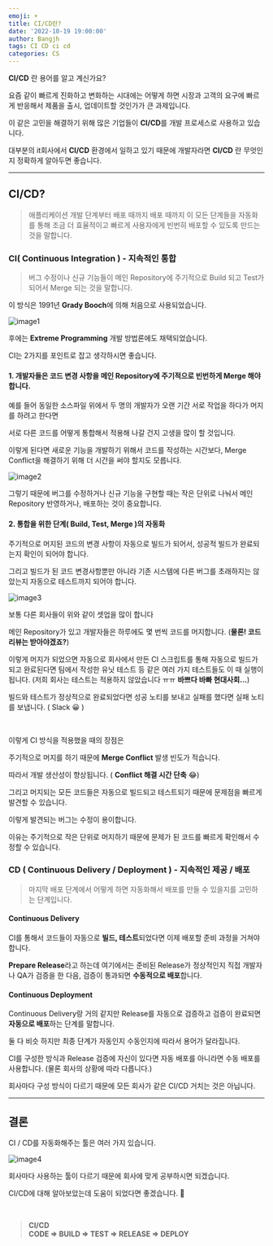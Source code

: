 ```yaml
---
emoji: ☀️
title: CI/CD란?
date: '2022-10-19 19:00:00'
author: Bangjh
tags: CI CD ci cd
categories: CS
---
```


**CI/CD** 란 용어를 알고 계신가요?

요즘 같이 빠르게 진화하고 변화하는 시대에는 어떻게 하면 시장과 고객의 요구에 빠르게 반응해서 제품을 출시, 업데이트할 것인가가 큰 과제입니다.

이 같은 고민을 해결하기 위해 많은 기업들이 **CI/CD**를 개발 프로세스로 사용하고 있습니다.

대부분의 it회사에서 **CI/CD** 환경에서 일하고 있기 때문에 개발자라면 **CI/CD** 란 무엇인지 정확하게 알아두면 좋습니다.

---

## CI/CD?

> 애플리케이션 개발 단계부터 배포 때까지 배포 때까지 이 모든 단계들을 자동화를 통해 조금 더 효율적이고 빠르게
> 사용자에게 빈번히 배포할 수 있도록 만드는 것을 말합니다.

### CI( Continuous Integration ) - 지속적인 통합

> 버그 수정이나 신규 기능들이 메인 Repository에 주기적으로 Build 되고 Test가 되어서 Merge 되는 것을 말합니다.

이 방식은 1991년 **Grady Booch**에 의해 처음으로 사용되었습니다.

![image1](image1.jpeg)

후에는 **Extreme Programming** 개발 방법론에도 채택되었습니다.

CI는 2가지를 포인트로 잡고 생각하시면 좋습니다.

#### 1. 개발자들은 코드 변경 사항을 메인 Repository에 주기적으로 빈번하게 Merge 해야 합니다.

예를 들어 동일한 소스파일 위에서 두 명의 개발자가 오랜 기간 서로 작업을 하다가 머지를 하려고 한다면

서로 다른 코드를 어떻게 통합해서 적용해 나갈 건지 고생을 많이 할 것입니다.

이렇게 된다면 새로운 기능을 개발하기 위해서 코드를 작성하는 시간보다, Merge Conflict을 해결하기 위해 더 시간을 써야 할지도 모릅니다.

![image2](image2.jpeg)

그렇기 때문에 버그를 수정하거나 신규 기능을 구현할 때는 작은 단위로 나눠서 메인 Repository 반영하거나, 배포하는 것이 중요합니다.

#### 2. 통합을 위한 단계( Build, Test, Merge )의 자동화

주기적으로 머지된 코드의 변경 사항이 자동으로 빌드가 되어서, 성공적 빌드가 완료되는지 확인이 되어야 합니다.

그리고 빌드가 된 코드 변경사항뿐만 아니라 기존 시스템에 다른 버그를 초래하지는 않았는지 자동으로 테스트까지 되어야 합니다.

![image3](image3.jpeg)

보통 다른 회사들이 위와 같이 셋업을 많이 합니다

메인 Repository가 있고 개발자들은 하루에도 몇 번씩 코드를 머지합니다. (**물론! 코드 리뷰는 받아야겠죠?**)

이렇게 머지가 되었으면 자동으로 회사에서 만든 CI 스크립트를 통해 자동으로 빌드가 되고 완료된다면 팀에서 작성한 유닛 테스트 등 같은 여러 가지 테스트들도 이 때 실행이 됩니다. (저희 회사는 테스트는 적용하지 않았습니다 ㅠㅠ **바쁘다 바빠 현대사회...**)

빌드와 테스트가 정상적으로 완료되었다면 성공 노티를 보내고 실패를 했다면 실패 노티를 보냅니다. ( Slack 😀 )

<br>

이렇게 CI 방식을 적용했을 때의 장점은

주기적으로 머지를 하기 때문에 **Merge Conflict** 발생 빈도가 적습니다.

따라서 개발 생산성이 향상됩니다. ( **Conflict 해결 시간 단축** 😂)

그리고 머지되는 모든 코드들은 자동으로 빌드되고 테스트되기 때문에 문제점을 빠르게 발견할 수 있습니다.

이렇게 발견되는 버그는 수정이 용이합니다.

이유는 주기적으로 작은 단위로 머지하기 때문에 문제가 된 코드를 빠르게 확인해서 수정할 수 있습니다.

### CD ( Continuous Delivery / Deployment ) - 지속적인 제공 / 배포

> 마지막 배포 단계에서 어떻게 하면 자동화해서 배포를 만들 수 있을지를 고민하는 단계입니다.

#### Continuous Delivery

CI를 통해서 코드들이 자동으로 **빌드, 테스트**되었다면 이제 배포할 준비 과정을 거쳐야 합니다.

**Prepare Release**라고 하는데 여기에서는 준비된 Release가 정상적인지 직접 개발자나 QA가 검증을 한 다음, 검증이 통과되면 **수동적으로 배포**합니다.

#### Continuous Deployment

Continuous Delivery랑 거의 같지만 Release를 자동으로 검증하고 검증이 완료되면 **자동으로 배포**하는 단계를 말합니다.

둘 다 비슷 하지만 최종 단계가 자동인지 수동인지에 따라서 용어가 달라집니다.

CI를 구성한 방식과 Release 검증에 자신이 있다면 자동 배포를 아니라면 수동 배포를 사용합니다. (물론 회사의 상황에 따라 다릅니다.)

회사마다 구성 방식이 다르기 때문에 모든 회사가 같은 CI/CD 거치는 것은 아닙니다.

---

## 결론

CI / CD를 자동화해주는 툴은 여러 가지 있습니다.

![image4](image4.jpeg)

회사마다 사용하는 툴이 다르기 때문에 회사에 맞게 공부하시면 되겠습니다.

CI/CD에 대해 알아보았는데 도움이 되었다면 좋겠습니다. 🙌

<br >

> **CI/CD** <br > **CODE => BUILD => TEST => RELEASE => DEPLOY**

```toc

```
